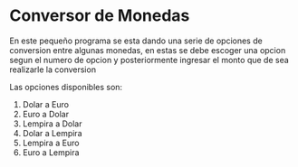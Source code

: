 <h1>Conversor de Monedas</h1>
<p>En este pequeño programa se esta dando una serie de opciones de conversion entre algunas monedas, en estas se debe escoger una opcion segun el numero de opcion y posteriormente ingresar el monto que de sea realizarle la conversion</p>
<p>Las opciones disponibles son:</p>
<ol>
  <li>Dolar a Euro</li>
  <li>Euro a Dolar</li>
  <li>Lempira a Dolar</li>
  <li>Dolar a Lempira</li>
  <li>Lempira a Euro</li>
  <li>Euro a Lempira</li>
</ol>
